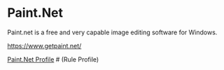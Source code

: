 # Paint.Net

Paint.net is a free and very capable image editing software for Windows.

https://www.getpaint.net/

[Paint.Net Profile](paint.net.yaml)  # (Rule Profile)